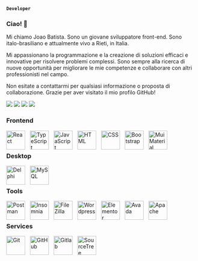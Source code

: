 
**`Developer`**

### Ciao! 👋

Mi chiamo Joao Batista. Sono un giovane sviluppatore front-end. Sono italo-brasiliano e attualmente vivo a Rieti, in Italia.

Mi appassionano la programmazione e la creazione di soluzioni efficaci e innovative per risolvere problemi complessi. Sono sempre alla ricerca di nuove opportunità per migliorare le mie competenze e collaborare con altri professionisti nel campo.

Non esitate a contattarmi per qualsiasi informazione o proposta di collaborazione. Grazie per aver visitato il mio profilo GitHub!

<div> 
  <a href="https://www.linkedin.com/in/joao-batista-sviluppatorefrontend/" target="_blank"><img src="https://img.shields.io/badge/-LinkedIn-%230077B5?style=for-the-badge&logo=linkedin&logoColor=white" target="_blank"></a>
  <a href = "batistafilho.lopes@gmail.com"><img src="https://img.shields.io/badge/-Gmail-%23333?style=for-the-badge&logo=gmail&logoColor=white" target="_blank"></a>
  <a href="Joao Batista Lopes Filho#8825" target="_blank"><img src="https://img.shields.io/badge/Discord-7289DA?style=for-the-badge&logo=discord&logoColor=white" target="_blank"></a> 
  <a href="https://www.instagram.com/joaofilho92/" target="_blank"><img src="https://img.shields.io/badge/-Instagram-%23E4405F?style=for-the-badge&logo=instagram&logoColor=white" target="_blank"></a>
 
  

  
</div>

### Frontend

<img align="left" alt="React" width="50px" style="padding-right:10px;" src="https://cdn.jsdelivr.net/gh/devicons/devicon/icons/react/react-original.svg" />
<img align="left" alt="TypeScript" width="50px" style="padding-right:10px;" src="https://cdn.jsdelivr.net/gh/devicons/devicon/icons/typescript/typescript-plain.svg" />
<img align="left" alt="JavaScript" width="50px" style="padding-right:10px;" src="https://cdn.jsdelivr.net/gh/devicons/devicon/icons/javascript/javascript-plain.svg" />
<img align="left" alt="HTML" width="50px" style="padding-right:10px;" src="https://cdn.jsdelivr.net/gh/devicons/devicon/icons/html5/html5-plain.svg" />
<img align="left" alt="CSS" width="50px" style="padding-right:10px;" src="https://cdn.jsdelivr.net/gh/devicons/devicon/icons/css3/css3-plain.svg" />
<img align="left" alt="Bootstrap" width="50px" style="padding-right:10px;" src="https://brandslogos.com/wp-content/uploads/images/large/bootstrap-logo.png" />
<img align="left" alt="MuiMaterial" width="50px" style="padding-right:10px;" src="https://mui.com/static/logo.png" />

<br/>
<br/>


### Desktop

<img align="left" alt="Delphi" width="50px" style="padding-right:10px;" src="https://d2ohlsp9gwqc7h.cloudfront.net/images/logos/logo-page/delphi-logo-1024.png" />
<img align="left" alt="MySQL" width="50px" style="padding-right:10px;" src="https://cdn.icon-icons.com/icons2/1381/PNG/512/mysqlworkbench_93532.png" />

<br/>
<br/>


### Tools

<img align="left" alt="Postman" width="50px" style="padding-right:10px;" src="https://user-images.githubusercontent.com/67447840/220038329-e5213d83-ec34-4a82-9647-1b70ff8f2bfe.png" />
<img align="left" alt="Insomnia" width="50px" style="padding-right:10px;" src="https://www.svgrepo.com/show/353904/insomnia.svg"/>
<img align="left" alt="FileZilla" width="50px" style="padding-right:10px;" src="https://cdn.jsdelivr.net/gh/devicons/devicon/icons/filezilla/filezilla-plain.svg"/>
<img align="left" alt="Wordpress" width="50px" style="padding-right:10px;" src="https://upload.wikimedia.org/wikipedia/commons/thumb/9/98/WordPress_blue_logo.svg/2048px-WordPress_blue_logo.svg.png"/>
<img align="left" alt="Elementor" width="50px" style="padding-right:10px;" src="https://cdn4.iconfinder.com/data/icons/logos-and-brands/512/109_Elementor_logo_logos-512.png"/>
<img align="left" alt="Avada" width="50px" style="padding-right:10px;" src="https://cdn.wpml.org/wp-content/uploads/2021/10/avada-icon-circle.png"/>
<img align="left" alt="Apache" width="50px" style="padding-right:10px;" src="https://normalblog.net/system/wp-content/uploads/2015/12/apache.png"/>



<br/>
<br/>

### Services

<img align="left" alt="Git" width="50px" style="padding-right:10px;" src="https://cdn.jsdelivr.net/gh/devicons/devicon/icons/git/git-original.svg" />
<img align="left" alt="GitHub" width="50px" style="padding-right:10px;" src="https://user-images.githubusercontent.com/67447840/220037637-cff5669e-da0e-45de-98f1-cdf5b67fff26.png" />
<img align="left" alt="Gitlab" width="50px" style="padding-right:10px;" src="https://pics.freeicons.io/uploads/icons/png/17447841331551952105-512.png" />
<img align="left" alt="SourceTree" width="50px" style="padding-right:10px;" src="https://upload.wikimedia.org/wikipedia/commons/thumb/3/35/GitLab_icon.svg/800px-GitLab_icon.svg.png" />


<br/>

 










